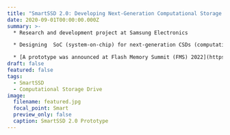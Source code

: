 ```yaml
---
title: "SmartSSD 2.0: Developing Next-Generation Computational Storage Drive"
date: 2020-09-01T00:00:00.000Z
summary: >-
  * ﻿Research and development project at Samsung Electronics

  * D﻿esigning  SoC (system-on-chip) for next-generation CSDs (computational storage drives)

  * [A prototype was announced at Flash Memory Summit (FMS) 2022](https://blocksandfiles.com/2022/08/08/samsung-lays-tasty-flash-eggs-at-fms-2022/)
draft: false
featured: false
tags:
  - SmartSSD
  - Computational Storage Drive
image:
  filename: featured.jpg
  focal_point: Smart
  preview_only: false
  caption: SmartSSD 2.0 Prototype
---
```

